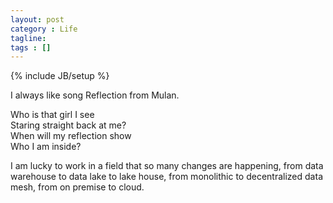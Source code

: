 ```yaml
---
layout: post
category : Life
tagline: 
tags : []
---
```

{% include JB/setup %}

I always like song Reflection from Mulan.

Who is that girl I see\
Staring straight back at me?\
When will my reflection show\
Who I am inside?

I am lucky to work in a field that so many changes are happening, from data warehouse to data lake to lake house, from monolithic to decentralized data mesh, from on premise to cloud.